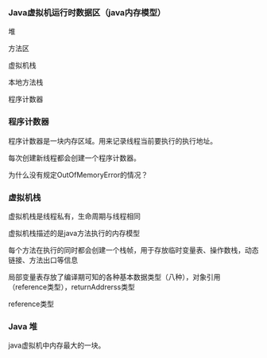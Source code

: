 ### Java虚拟机运行时数据区（java内存模型）

堆

方法区

虚拟机栈

本地方法栈

程序计数器

### 程序计数器

程序计数器是一块内存区域。用来记录线程当前要执行的执行地址。

每次创建新线程都会创建一个程序计数器。

为什么没有规定OutOfMemoryError的情况？

### 虚拟机栈

虚拟机栈是线程私有，生命周期与线程相同

虚拟机栈描述的是java方法执行的内存模型

每个方法在执行的同时都会创建一个栈帧，用于存放临时变量表、操作数栈，动态链接、方法出口等信息

局部变量表存放了编译期可知的各种基本数据类型（八种），对象引用（reference类型），returnAddrerss类型

reference类型

### Java 堆

java虚拟机中内存最大的一块。
